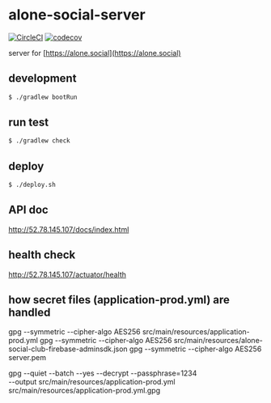 #  alone-social-server

[![CircleCI](https://circleci.com/gh/alonesocialclub/alone-social-server.svg?style=svg)](https://circleci.com/gh/alonesocialclub/alone-social-server)
[![codecov](https://codecov.io/gh/alonesocialclub/alone-social-server/branch/master/graph/badge.svg)](https://codecov.io/gh/alonesocialclub/alone-social-server)

server for [https://alone.social](https://alone.social)

## development
```bash
$ ./gradlew bootRun
```

## run test
```bash
$ ./gradlew check

```

## deploy

```bash
$ ./deploy.sh
```

## API doc

http://52.78.145.107/docs/index.html

## health check

http://52.78.145.107/actuator/health
## how secret files (application-prod.yml) are handled
 
gpg --symmetric --cipher-algo AES256 src/main/resources/application-prod.yml
gpg --symmetric --cipher-algo AES256 src/main/resources/alone-social-club-firebase-adminsdk.json
gpg --symmetric --cipher-algo AES256 server.pem

gpg --quiet --batch --yes --decrypt --passphrase=1234  \
--output src/main/resources/application-prod.yml src/main/resources/application-prod.yml.gpg
